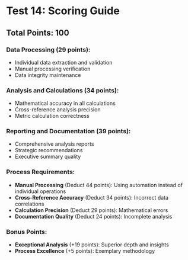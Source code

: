 # Test 14: Scoring Guide

## Total Points: 100

### Data Processing (29 points):
- Individual data extraction and validation
- Manual processing verification
- Data integrity maintenance

### Analysis and Calculations (34 points):  
- Mathematical accuracy in all calculations
- Cross-reference analysis precision
- Metric calculation correctness

### Reporting and Documentation (39 points):
- Comprehensive analysis reports
- Strategic recommendations
- Executive summary quality

### Process Requirements:
- **Manual Processing** (Deduct 44 points): Using automation instead of individual operations
- **Cross-Reference Accuracy** (Deduct 34 points): Incorrect data correlations  
- **Calculation Precision** (Deduct 29 points): Mathematical errors
- **Documentation Quality** (Deduct 24 points): Incomplete analysis

### Bonus Points:
- **Exceptional Analysis** (+19 points): Superior depth and insights
- **Process Excellence** (+5 points): Exemplary methodology
